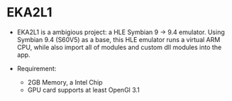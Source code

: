 # EKA2L1
- EKA2L1 is a ambigious project: a HLE Symbian 9 -> 9.4 emulator. Using Symbian 9.4 (S60V5) as a base, this HLE emulator runs a virtual ARM CPU, while also import all of modules and custom dll modules into the app.

- Requirement:
    + 2GB Memory, a Intel Chip
    + GPU card supports at least OpenGl 3.1
